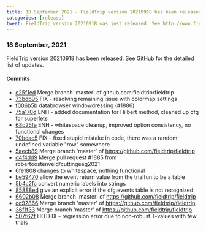 ```yaml
---
title: 18 September 2021 - FieldTrip version 20210918 has been released
categories: [release]
tweet: FieldTrip version 20210918 was just released. See http://www.fieldtriptoolbox.org/#18-september-2021
---
```


### 18 September, 2021

FieldTrip version [20210918](http://github.com/fieldtrip/fieldtrip/releases/tag/20210918) has been released.
See [GitHub](https://github.com/fieldtrip/fieldtrip/compare/20210914...20210918) for the detailed list of updates.

#### Commits

- [c25f1ed](http://github.com/fieldtrip/fieldtrip/commit/c25f1ed) Merge branch 'master' of github.com:fieldtrip/fieldtrip
- [73bdb95](http://github.com/fieldtrip/fieldtrip/commit/73bdb95) FIX - resolving remaining issue with colormap settings
- [f006b5b](http://github.com/fieldtrip/fieldtrip/commit/f006b5b) databrowser windowdressing (#1886)
- [75a170d](http://github.com/fieldtrip/fieldtrip/commit/75a170d) ENH - added documentation for Hilbert method, cleaned up cfg for superlets
- [68c25fe](http://github.com/fieldtrip/fieldtrip/commit/68c25fe) ENH - whitespace cleanup, improved option consistency, no functional changes
- [70bdac5](http://github.com/fieldtrip/fieldtrip/commit/70bdac5) FIX - fixed stupid mistake in code, there was a random undefined variable "row" somewhere
- [5aecb89](http://github.com/fieldtrip/fieldtrip/commit/5aecb89) Merge branch 'master' of https://github.com/fieldtrip/fieldtrip
- [d4f4dd9](http://github.com/fieldtrip/fieldtrip/commit/d4f4dd9) Merge pull request #1885 from robertoostenveld/cuttingeeg2021
- [6fe1808](http://github.com/fieldtrip/fieldtrip/commit/6fe1808) changes to whitespace, nothing functional
- [be59470](http://github.com/fieldtrip/fieldtrip/commit/be59470) allow the event return value from the trialfun to be a table
- [5b4c2fc](http://github.com/fieldtrip/fieldtrip/commit/5b4c2fc) convert numeric labels into strings
- [85888ed](http://github.com/fieldtrip/fieldtrip/commit/85888ed) give an explicit error if the cfg.events table is not recognized
- [6602b08](http://github.com/fieldtrip/fieldtrip/commit/6602b08) Merge branch 'master' of https://github.com/fieldtrip/fieldtrip
- [cc92866](http://github.com/fieldtrip/fieldtrip/commit/cc92866) Merge branch 'master' of https://github.com/fieldtrip/fieldtrip
- [36f1f33](http://github.com/fieldtrip/fieldtrip/commit/36f1f33) Merge branch 'master' of https://github.com/fieldtrip/fieldtrip
- [507f62f](http://github.com/fieldtrip/fieldtrip/commit/507f62f) HOTFIX - regression error due to non-robust T-values with few trials
